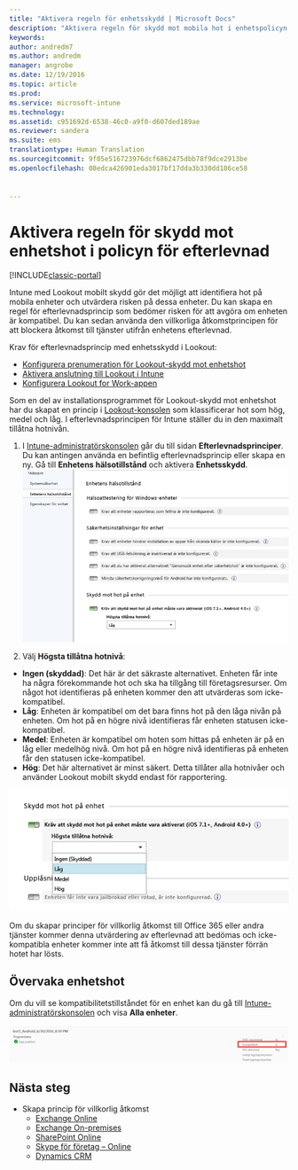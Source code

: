 ```yaml
---
title: "Aktivera regeln för enhetsskydd | Microsoft Docs"
description: "Aktivera regeln för skydd mot mobila hot i enhetspolicyn för efterlevnad."
keywords: 
author: andredm7
ms.author: andredm
manager: angrobe
ms.date: 12/19/2016
ms.topic: article
ms.prod: 
ms.service: microsoft-intune
ms.technology: 
ms.assetid: c951692d-6538-46c0-a9f0-d607ded189ae
ms.reviewer: sandera
ms.suite: ems
translationtype: Human Translation
ms.sourcegitcommit: 9f05e516723976dcf6862475dbb78f9dce2913be
ms.openlocfilehash: 08edca426901eda3017bf17dda3b330dd186ce58


---
```


# <a name="enable-device-threat-protection-rule-in-the-compliance-policy"></a>Aktivera regeln för skydd mot enhetshot i policyn för efterlevnad

[!INCLUDE[classic-portal](../includes/classic-portal.md)]

Intune med Lookout mobilt skydd gör det möjligt att identifiera hot på mobila enheter och utvärdera risken på dessa enheter. Du kan skapa en regel för efterlevnadsprincip som bedömer risken för att avgöra om enheten är kompatibel. Du kan sedan använda den villkorliga åtkomstprincipen för att blockera åtkomst till tjänster utifrån enhetens efterlevnad.

Krav för efterlevnadsprincip med enhetsskydd i Lookout:

- [Konfigurera prenumeration för Lookout-skydd mot enhetshot](set-up-your-subscription-with-lookout-mtp.md)
- [Aktivera anslutning till Lookout i Intune](enable-lookout-mtp-connection-in-intune.md)
- [Konfigurera Lookout for Work-appen](configure-and-deploy-lookout-for-work-apps.md)

Som en del av installationsprogrammet för Lookout-skydd mot enhetshot har du skapat en princip i [Lookout-konsolen](https://aad.lookout.com) som klassificerar hot som hög, medel och låg. I efterlevnadsprincipen för Intune ställer du in den maximalt tillåtna hotnivån.

1. I [Intune-administratörskonsolen](https://manage.microsoft.com) går du till sidan **Efterlevnadsprinciper**. Du kan antingen använda en befintlig efterlevnadsprincip eller skapa en ny. Gå till **Enhetens hälsotillstånd** och aktivera **Enhetsskydd**.
  ![skärmbild som visar regeln för skydd mot enhetshot i ](../media/mtp/mtp-compliance-policy-rule.png)

2. Välj **Högsta tillåtna hotnivå**:
  * **Ingen (skyddad)**: Det här är det säkraste alternativet.  Enheten får inte ha några förekommande hot och ska ha tillgång till företagsresurser.  Om något hot identifieras på enheten kommer den att utvärderas som icke-kompatibel.  
  * **Låg**: Enheten är kompatibel om det bara finns hot på den låga nivån på enheten. Om hot på en högre nivå identifieras får enheten statusen icke-kompatibel.
  * **Medel**: Enheten är kompatibel om hoten som hittas på enheten är på en låg eller medelhög nivå. Om hot på en högre nivå identifieras på enheten får den statusen icke-kompatibel.
  * **Hög**: Det här alternativet är minst säkert. Detta tillåter alla hotnivåer och använder Lookout mobilt skydd endast för rapportering.

![skärmbild som visar alternativet för hotnivåer för regeln för skydd mot enhetshot](../media/mtp/mtp-compliance-policy-setting.png)

Om du skapar principer för villkorlig åtkomst till Office 365 eller andra tjänster kommer denna utvärdering av efterlevnad att bedömas och icke-kompatibla enheter kommer inte att få åtkomst till dessa tjänster förrän hotet har lösts.

## <a name="monitor-device-threats"></a>Övervaka enhetshot
Om du vill se kompatibilitetstillståndet för en enhet kan du gå till [Intune-administratörskonsolen](https://manage.microsoft.com) och visa **Alla enheter**.

![skärmbild som visar enhetssidan i Intune-administratörskonsolen som visar kompatibilitetstillståndet för en enhet](../media/mtp/mtp-device-status-intune-console.png)

## <a name="next-steps"></a>Nästa steg
* Skapa princip för villkorlig åtkomst
  * [Exchange Online](restrict-access-to-exchange-online-with-microsoft-intune.md)
  * [Exchange On-premises](restrict-access-to-exchange-onpremises-with-microsoft-intune.md)
  * [SharePoint Online](restrict-access-to-sharepoint-online-with-microsoft-intune.md)
  * [Skype för företag – Online](restrict-access-to-skype-for-business-online-with-microsoft-intune.md)
  * [Dynamics CRM](restrict-access-to-dynamics-crm-online-with-microsoft-intune.md)



<!--HONumber=Jan17_HO4-->


